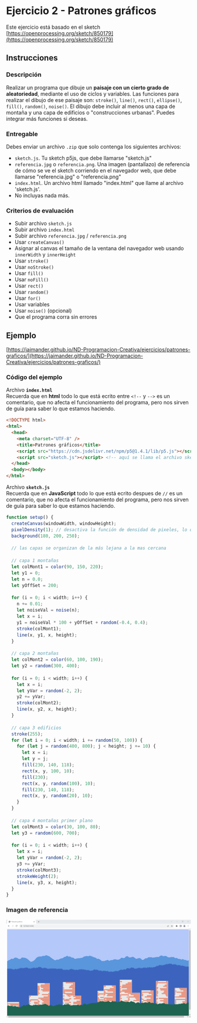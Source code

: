 # Ejercicio 2 - Patrones gráficos
Este ejercicio está basado en el sketch [https://openprocessing.org/sketch/850179](https://openprocessing.org/sketch/850179)

## Instrucciones

### Descripción
Realizar un programa que dibuje un **paisaje con un cierto grado de aleatoriedad**, mediante el uso de ciclos y variables. Las funciones para realizar el dibujo de ese paisaje son: `stroke()`, `line()`, `rect()`, `ellipse()`, `fill()`, `random()`, `noise()`. El dibujo debe incluir al menos una capa de montaña y una capa de edificios o "construcciones urbanas".
Puedes integrar más funciones si deseas.

### Entregable
Debes enviar un archivo `.zip` que solo contenga los siguientes archivos:
- `sketch.js`. Tu sketch p5js, que debe llamarse "sketch.js" 
- `referencia.jpg` o `referencia.png`. Una imagen (pantallazo) de referencia de cómo se ve el sketch corriendo en el navegador web, que debe llamarse "referencia.jpg" o "referencia.png"
- `index.html`. Un archivo html llamado "index.html" que llame al archivo 'sketch.js'. 
- No incluyas nada más.

### Criterios de evaluación
- Subir archivo `sketch.js`
- Subir archivo `index.html`
- Subir archivo `referencia.jpg` / `referencia.png`
- Usar `createCanvas()`
- Asignar al canvas el tamaño de la ventana del navegador web usando `innerWidth` y `innerHeight` 
- Usar `stroke()`
- Usar `noStroke()`
- Usar `fill()`
- Usar `noFill()`
- Usar `rect()`
- Usar `random()`
- Usar `for()`
- Usar variables 
- Usar `noise()` (opcional)
- Que el programa corra sin errores

## Ejemplo
[https://jaimander.github.io/ND-Programacion-Creativa/ejercicios/patrones-graficos/](https://jaimander.github.io/ND-Programacion-Creativa/ejercicios/patrones-graficos/)

### Código del ejemplo
Archivo **`index.html`** </br>
Recuerda que en **html** todo lo que está ecrito entre `<!--` y `-->` es un comentario, que no afecta el funcionamiento del programa, pero nos sirven de guía para saber lo que estamos haciendo. 
``` html
<!DOCTYPE html>
<html>
  <head>
    <meta charset="UTF-8" /> 
    <title>Patrones gráficos</title>
    <script src="https://cdn.jsdelivr.net/npm/p5@1.4.1/lib/p5.js"></script> <!-- aquí se llama la librería de p5.js-->
    <script src="sketch.js"></script> <!-- aquí se llama el archivo sketch.js -->
  </head>
  <body></body>
</html>
```

Archivo **`sketch.js`** </br>
Recuerda que en **JavaScript** todo lo que está ecrito despues de `//` es un comentario, que no afecta el funcionamiento del programa, pero nos sirven de guía para saber lo que estamos haciendo. 

``` js
function setup() {
  createCanvas(windowWidth, windowHeight);
  pixelDensity(1); // desactiva la función de densidad de pixeles, lo que mejora la visualización en dispositivos moviles
  background(180, 200, 250);

  // las capas se organizan de la más lejana a la mas cercana

  // capa 1 montañas
  let colMont1 = color(90, 150, 220);
  let y1 = 0;
  let n = 0.0;
  let yOffSet = 200;

  for (i = 0; i < width; i++) {
    n += 0.01;
    let noiseVal = noise(n);
    let x = i;
    y1 = noiseVal * 100 + yOffSet + random(-0.4, 0.4);
    stroke(colMont1);
    line(x, y1, x, height);
  }

  // capa 2 montañas
  let colMont2 = color(60, 100, 190);
  let y2 = random(300, 400);

  for (i = 0; i < width; i++) {
    let x = i;
    let yVar = random(-2, 2);
    y2 += yVar;
    stroke(colMont2);
    line(x, y2, x, height);
  }

  // capa 3 edificios
  stroke(255);
  for (let i = 0; i < width; i += random(50, 100)) {
    for (let j = random(400, 800); j < height; j += 10) {
      let x = i;
      let y = j;
      fill(230, 140, 118);
      rect(x, y, 100, 10);
      fill(230);
      rect(x, y, random(100), 10);
      fill(230, 140, 118);
      rect(x, y, random(20), 10);
    }
  }

  // capa 4 montañas primer plano
  let colMont3 = color(30, 100, 80);
  let y3 = random(600, 700);

  for (i = 0; i < width; i++) {
    let x = i;
    let yVar = random(-2, 2);
    y3 += yVar;
    stroke(colMont3);
    strokeWeight(2);
    line(x, y3, x, height);
  }
}

```
### Imagen de referencia
![](https://github.com/jaimander/ND-Programacion-Creativa/blob/main/ejercicios/patrones-graficos/referencia.png) 




